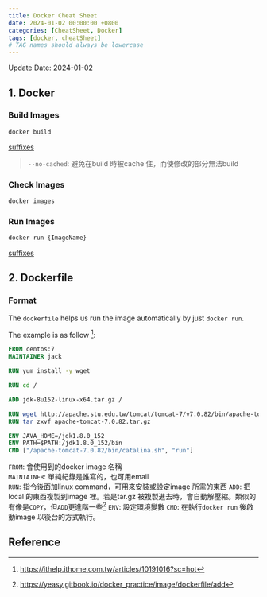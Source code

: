```yaml
---
title: Docker Cheat Sheet
date: 2024-01-02 00:00:00 +0800
categories: [CheatSheet, Docker]
tags: [docker, cheatSheet]
# TAG names should always be lowercase
---
```

Update Date: 2024-01-02

## 1. Docker
### Build Images
```bash
docker build
```
[suffixes](https://docs.docker.com/engine/reference/commandline/build/#options)
> `--no-cached`: 避免在build 時被cache 住，而使修改的部分無法build


### Check Images
```bash
docker images
```
### Run Images
```bash
docker run {ImageName}
``` 
[suffixes](https://docs.docker.com/engine/reference/commandline/run/#options)

## 2. Dockerfile
### Format
The `dockerfile` helps us run the image automatically by just `docker run`.

The example is as follow [^df1]:
```Dockerfile
FROM centos:7
MAINTAINER jack

RUN yum install -y wget

RUN cd /

ADD jdk-8u152-linux-x64.tar.gz /

RUN wget http://apache.stu.edu.tw/tomcat/tomcat-7/v7.0.82/bin/apache-tomcat-7.0.82.tar.gz
RUN tar zxvf apache-tomcat-7.0.82.tar.gz

ENV JAVA_HOME=/jdk1.8.0_152
ENV PATH=$PATH:/jdk1.8.0_152/bin
CMD ["/apache-tomcat-7.0.82/bin/catalina.sh", "run"]

```
`FROM`: 會使用到的docker image 名稱<br>
`MAINTAINER`: 單純紀錄是誰寫的，也可用email<br>
`RUN`: 指令後面加linux command，可用來安裝或設定image 所需的東西
`ADD`: 把local 的東西複製到image 裡。若是tar.gz 被複製進去時，會自動解壓縮。類似的有像是`COPY`，但`ADD`更進階一些[^df2]
`ENV`: 設定環境變數
`CMD`: 在執行`docker run` 後啟動image 以後台的方式執行。

## Reference
[^df1]: https://ithelp.ithome.com.tw/articles/10191016?sc=hot
[^df2]: https://yeasy.gitbook.io/docker_practice/image/dockerfile/add
